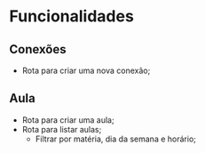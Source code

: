 # Funcionalidades

## Conexões

- Rota para criar uma nova conexão;

## Aula

- Rota para criar uma aula;
- Rota para listar aulas;
    - Filtrar por matéria, dia da semana e horário;
